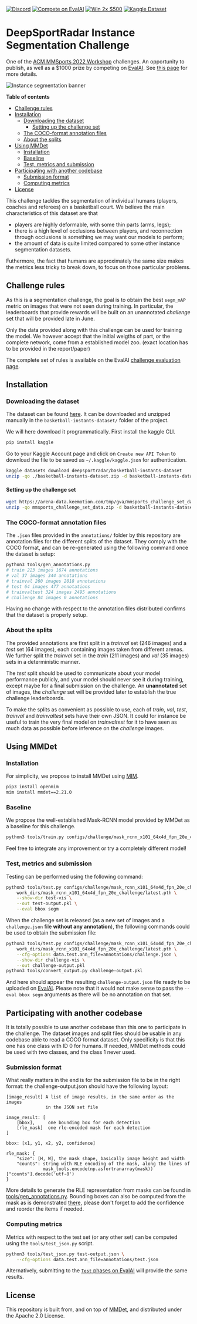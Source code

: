 [![Discord](https://badgen.net/badge/icon/discord?icon=discord&label)](https://discord.gg/JvMQgMkpkm)
[![Compete on EvalAI](https://badgen.net/badge/compete%20on/EvalAI/blue)](https://eval.ai/web/challenges/challenge-page/1685/overview)
[![Win 2x $500](https://badgen.net/badge/win/2x%20%24500/yellow)](http://mmsports.multimedia-computing.de/mmsports2022/challenge.html)
[![Kaggle Dataset](https://badgen.net/badge/kaggle/dataset/blue)](https://www.kaggle.com/datasets/deepsportradar/basketball-instants-dataset)

# DeepSportRadar Instance Segmentation Challenge <!-- omit in toc -->

One of the [ACM MMSports 2022 Workshop](http://mmsports.multimedia-computing.de/mmsports2022/index.html) challenges. An opportunity to publish, as well as a $1000 prize by competing on [EvalAI](https://eval.ai/web/challenges/challenge-page/1685/overview). See [this page](http://mmsports.multimedia-computing.de/mmsports2022/challenge.html) for more details.

![Instance segmentation banner](https://raw.githubusercontent.com/DeepSportRadar/instance-segmentation-challenge/master/assets/banner_large.png)

**Table of contents**
- [Challenge rules](#challenge-rules)
- [Installation](#installation)
  - [Downloading the dataset](#downloading-the-dataset)
    - [Setting up the challenge set](#setting-up-the-challenge-set)
  - [The COCO-format annotation files](#the-coco-format-annotation-files)
  - [About the splits](#about-the-splits)
- [Using MMDet](#using-mmdet)
  - [Installation](#installation-1)
  - [Baseline](#baseline)
  - [Test, metrics and submission](#test-metrics-and-submission)
- [Participating with another codebase](#participating-with-another-codebase)
  - [Submission format](#submission-format)
  - [Computing metrics](#computing-metrics)
- [License](#license)

This challenge tackles the segmentation of individual humans (players, coaches and referees) on a basketball court. We believe the main characteristics of this dataset are that

- players are highly deformable, with some thin parts (arms, legs);
- there is a high level of occlusions between players, and reconnection through occlusions is something we may want our models to perform;
- the amount of data is quite limited compared to some other instance segmentation datasets.

Futhermore, the fact that humans are approximately the same size makes the metrics less tricky to break down, to focus on those particular problems.

## Challenge rules

As this is a segmentation challenge, the goal is to obtain the best `segm_mAP` metric on images that were not seen during training. In particular, the leaderboards that provide rewards will be built on an unannotated *challenge* set that will be provided late in June.

Only the data provided along with this challenge can be used for training the model. We however accept that the initial weigths of part, or the complete network, come from a established model zoo. (exact location has to be provided in the report/paper)

The complete set of rules is available on the EvalAI [challenge evaluation page](https://eval.ai/web/challenges/challenge-page/1685/evaluation).

## Installation

### Downloading the dataset

The dataset can be found [here](https://www.kaggle.com/datasets/deepsportradar/basketball-instants-dataset). It can be downloaded and unzipped manually in the `basketball-instants-dataset/` folder of the project.

We will here download it programmatically. First install the kaggle CLI.

```bash
pip install kaggle
```

Go to your Kaggle Account page and click on `Create new API Token` to download the file to be saved as `~/.kaggle/kaggle.json` for authentication.

```bash
kaggle datasets download deepsportradar/basketball-instants-dataset
unzip -qo ./basketball-instants-dataset.zip -d basketball-instants-dataset
```

#### Setting up the challenge set

```bash
wget https://arena-data.keemotion.com/tmp/gva/mmsports_challenge_set_data.zip
unzip -qo mmsports_challenge_set_data.zip -d basketball-instants-dataset
```

### The COCO-format annotation files

The `.json` files provided in the `annotations/` folder by this repository are annotation files for the different splits of the dataset. They comply with the COCO format, and can be re-generated using the following command once the dataset is setup:

```bash
python3 tools/gen_annotations.py
# train 223 images 1674 annotations
# val 37 images 344 annotations
# trainval 260 images 2018 annotations
# test 64 images 477 annotations
# trainvaltest 324 images 2495 annotations
# challenge 84 images 0 annotations
```

Having no change with respect to the annotation files distributed confirms that the dataset is properly setup.

### About the splits

The provided annotations are first split in a *trainval* set (246 images) and a *test* set (64 images), each containing images taken from different arenas. We further split the *trainval* set in the *train* (211 images) and *val* (35 images) sets in a deterministic manner.

The *test* split should be used to communicate about your model performance publicly, and your model should never see it during training, except maybe for a final submission on the challenge. An **unannotated** set of images, the *challenge* set will be provided later to establish the true challenge leaderboards.

To make the splits as convenient as possible to use, each of *train*, *val*, *test*, *trainval* and *trainvaltest* sets have their own JSON. It could for instance be useful to train the very final model on *trainvaltest* for it to have seen as much data as possible before inference on the *challenge* images.

## Using MMDet

### Installation

For simplicity, we propose to install MMDet using [MIM](https://github.com/open-mmlab/mim).

```bash
pip3 install openmim
mim install mmdet==2.21.0
```

### Baseline

We propose the well-established Mask-RCNN model provided by MMDet as a baseline for this challenge.

```bash
python3 tools/train.py configs/challenge/mask_rcnn_x101_64x4d_fpn_20e_challenge.py
```

Feel free to integrate any improvement or try a completely different model!

### Test, metrics and submission

Testing can be performed using the following command:

```bash
python3 tools/test.py configs/challenge/mask_rcnn_x101_64x4d_fpn_20e_challenge.py \
    work_dirs/mask_rcnn_x101_64x4d_fpn_20e_challenge/latest.pth \
    --show-dir test-vis \
    --out test-output.pkl \
    --eval bbox segm
```

When the challenge set is released (as a new set of images and a `challenge.json` file **without any annotation**), the following commands could be used to obtain the submission file:

```bash
python3 tools/test.py configs/challenge/mask_rcnn_x101_64x4d_fpn_20e_challenge.py \
    work_dirs/mask_rcnn_x101_64x4d_fpn_20e_challenge/latest.pth \
    --cfg-options data.test.ann_file=annotations/challenge.json \
    --show-dir challenge-vis \
    --out challenge-output.pkl
python3 tools/convert_output.py challenge-output.pkl
```

And here should appear the resulting `challenge-output.json` file ready to be uploaded on [EvalAI](https://eval.ai/web/challenges/challenge-page/1685/overview). Please note that it would not make sense to pass the `--eval bbox segm` arguments as there will be no annotation on that set.

## Participating with another codebase

It is totally possible to use another codebase than this one to participate in the challenge. The dataset images and split files should be usable in any codebase able to read a COCO format dataset. Only specificity is that this one has one class with ID 0 for humans. If needed, MMDet methods could be used with two classes, and the class 1 never used.

### Submission format

What really matters in the end is for the submission file to be in the right format: the challenge-output.json should have the following layout:

```
[image_result] A list of image results, in the same order as the images
               in the JSON set file

image_result: [
    [bbox],     one bounding box for each detection
    [rle_mask]  one rle-encoded mask for each detection
]

bbox: [x1, y1, x2, y2, confidence]

rle_mask: {
    "size": [H, W], the mask shape, basically image height and width
    "counts": string with RLE encoding of the mask, along the lines of
              mask_tools.encode(np.asfortranarray(mask))["counts"].decode('utf-8')
}
```

More details to generate the RLE representation from masks can be found in [tools/gen_annotations.py](tools/gen_annotations.py#L47=). Bounding boxes can also be computed from the mask as is demonstrated [there](tools/gen_annotations.py#L54=), please don't forget to add the confidence and reorder the items if needed.

### Computing metrics

Metrics with respect to the test set (or any other set) can be computed using the `tools/test_json.py` script.

```bash
python3 tools/test_json.py test-output.json \
    --cfg-options data.test.ann_file=annotations/test.json
```

Alternatively, submitting to the [`Test` phases on EvalAI](https://eval.ai/web/challenges/challenge-page/1685/phases) will provide the same results.

## License

This repository is built from, and on top of [MMDet](https://github.com/open-mmlab/mmdetection), and distributed under the Apache 2.0 License.
